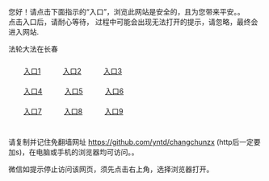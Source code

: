 您好！请点击下面指示的“入口”，浏览此网站是安全的，且为您带来平安。。 <br/>
点击入口后，请耐心等待， 过程中可能会出现无法打开的提示，请忽略，最终会进入网站. </br>

法轮大法在长春<br/>
<div style="padding:10px"><a style="margin:20px" target="_blank" href="https://dz325wrv8f4k9.cloudfront.net/2Qpsp?iafbyas" id="ccLink1" rel="nofollow">入口1</a> <a target="_blank" style="margin:20px" href="https://d3ur4ghiody8r.cloudfront.net/2Qpsp?nbpwk" id="ccLink2" rel="nofollow">入口2</a> <a style="margin:20px" target="_blank" href="https://d1hmkrrbfg8xx7.cloudfront.net/2Qpsp?xdpxjih" id="ccLink3" rel="nofollow">入口3</a></div>

<div style="padding:10px" ><a style="margin:20px" target="_blank" href="https://dz325wrv8f4k9.cloudfront.net/2Qpsp?iafbyas" id="ccLink4" rel="nofollow">入口4</a> <a style="margin:20px" href="https://d3ur4ghiody8r.cloudfront.net/2Qpsp?nbpwk" target="_blank" id="ccLink5" rel="nofollow">入口5</a> <a style="margin:20px" href="https://d1hmkrrbfg8xx7.cloudfront.net/2Qpsp?xdpxjih" target="_blank" id="ccLink6" rel="nofollow">入口6</a></div>

<div style="padding:10px"><a style="margin:20px" target="_blank" href="https://dz325wrv8f4k9.cloudfront.net/2Qpsp?iafbyas" id="ccLink7" rel="nofollow">入口7</a> <a style="margin:20px" href="https://d3ur4ghiody8r.cloudfront.net/2Qpsp?nbpwk" target="_blank" id="ccLink8" rel="nofollow">入口8</a> <a style="margin:20px" target="_blank" href="https://d1hmkrrbfg8xx7.cloudfront.net/2Qpsp?xdpxjih" id="ccLink9" rel="nofollow">入口9</a></div>

<br/>



请复制并记住免翻墙网址 https://github.com/yntd/changchunzx (http后一定要加s)，在电脑或手机的浏览器均可访问。。<br/>

微信如提示停止访问该网页，须先点击右上角，选择浏览器打开。
